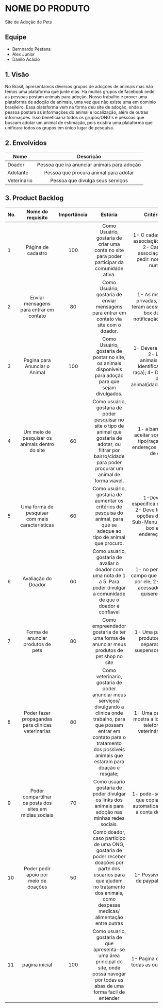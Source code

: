 # NOME DO PRODUTO
Site de Adoção de Pets

## Equipe
* Bernnardo Pestana
* Alex Junior
* Danilo Acácio

## 1. Visão 

No Brasil, apresentamos diversos grupos de adoções de animais mas não temos uma plataforma que junte elas. Há muitos grupos de facebook onde as pessoas postam animais para adoção. Nosso trabalho é prover uma plataforma de adoção de animais, uma vez que não existe uma em dominio brasileiro. Essa plataforma vem na forma deu site de adoção, onde a pessoa postara as informações do animal e localização, além de outras informações. Isso beneficiaria todos os grupos/ONG's e pessoas que buscam adotar um animal de estimação, pois existira uma plataforma que unificara todos os grupos em único lugar de pesquisa. 

## 2. Envolvidos

| Nome                      | Descrição     |
| -------------             |:-------------:|
| Doador  | Pessoa que ira anunciar animais para adoção |
| Adotante  | Pessoa que procura animal para adotar |
|Veterinario   | Pessoa que divulga seus serviços |

## 3. Product Backlog

| No. | Nome do requisito      | Importância | Estória   | Critérios de Aceitação | Link para o Protótipo de Baixa Fidelidade  |
| ----|:---------------------: |:----------: | :-------: | :--------------------: | :----------------------------------------: |
|   1 | Página de cadastro     | 100 | Como Usuário, gostaria de criar uma conta no site para poder participar da comunidade ativa. | 1- O cadastro pode ser feito por associação de Gmail/ Facebook; 2- Caso não seja feito a associação, o cadastro deve pedir: nome, endereço, email, numero de celular;| E:\User\Documents\GitHub\Site-De-Adocao\docs\prototipos\baixa\Cadastro.pdf |
| 2   | Enviar mensagens para entrar em contato  | 80 | Como Usuário, gostaria de enviar mensagens para entrar em contato via site com o doador.  | 1- As mensagens devem ser privadas, isso é, terceiros não teram acesso as mensagens; 2-A box de mensagens tera notificação caso esteja fechada; | E:\User\Documents\GitHub\Site-De-Adocao\docs\prototipos\baixa\\Box mensagem  |
| 3   | Pagina para Anunciar o Animal      | 100 | Como Usuário, gostaria de postar no site, os animais disponiveis para adoção para que sejam divulgados.    | 1- Devera ter fotos dos animais; 2- Localização dos animais(cidade/bairro); 3- Identificação do animal(tipo/ raça); 4- Deve conter uma breve descrição do animal(idade/cor/saúde/porte/etc) |E:\User\Documents\GitHub\Site-De-Adocao\docs\prototipos\baixa\anuncios  |
| 4   | Um meio de pesquisar os animais dentro do site     | 60 | Como usuário, gostaria de poder pesquisar no site o tipo de animal que gostaria de adotar, ou filtrar por bairro/cidade  para poder procurar um animal de forma viavel. | 1- a barra de pesquisa deve aceitar somente caso de animal tipo/raça ; 2- Podera utilizar endereços para a pesquisa(nome de cidade/ bairro) | E:\User\Documents\GitHub\Site-De-Adocao\docs\prototipos\baixa\Pesquisa  |
| 5 | Uma forma de pesquisar com mais caracteristicas  | 60 | Como usuário, gostaria de aumentar os critérios de pesquisa do animal, para que se adeque ao tipo de animal que procuro.  | 1-Deve ser uma pagina especifica de pesquisa avançada; 2- Deve ter um sub-menu das opções de filtro de busca; 3- Sub-Menu composto por check-box e uma barra para endereço(caso necessário) | E:\User\Documents\GitHub\Site-De-Adocao\docs\prototipos\baixa\Pesquisa_avançada |
| 6 | Avaliação do Doador     | 60 | Como usuario, gostaria de avaliar o doador com uma nota de 1 a 5. Para poder divulgar a comunidade de que o doador é confiavel   | 1- no perfil do doador tera um campo que não pode ser auterado por ele; 2- Esse campo so sera acessado por adotantes que quiserem avaliar o doador | E:\User\Documents\GitHub\Site-De-Adocao\docs\prototipos\baixa\Avaliação  |
| 7 | Forma de anunciar produtos de pets     | 80 | Como empreendedor gostaria de ter uma forma de anunciar meus produtos de pet shop no site   | 1- Uma pagina especifica para produtos de pets; 2- seram separadas em mini-menu suspensos para cada vendedor | E:\User\Documents\GitHub\Site-De-Adocao\docs\prototipos\baixa\Lojas  |
| 8 | Poder fazer propagandas para clinicas veterinarias    | 80 | Como veterinario, gostaria de poder anunciar meus serviços/ divulgando a clinica onde trabalho, para que possam entrar em contato para o tratamento dos possiveis animais que estaram para doação e resgate;    | 1- Uma pagina especifica onde mostra a localização, numero de telefone das clinicas de veterinária parceiras do site; | E:\User\Documents\GitHub\Site-De-Adocao\docs\prototipos\baixa\Veterinarios  |
| 9 | Poder compartilhar os posts dos sites em midias sociais      | 70 | Como usuario gostaria de poder divulgar os links dos animais para adoção nas minhas redes sociais.  | 1- pode-se apresentar um botao que copia o link do post e seja automaticamente associada com a conta do facebook da conta; | E:\User\Documents\GitHub\Site-De-Adocao\docs\prototipos\baixa\compartilhar  |
| 10 | Poder pedir apoio por meio de doações     | 50 | Como doador, caso participo de uma ONG, gostaria de poder receber doações por parte dos usuarios para que ajudem no tratamento dos animais, como despesas medicas/ alimentação entre outras   | 1- Possivel linkagem de contas de paypal para fazer doações;  | Link para o Protótipo de Baixa Fidelidade  |
| 11 | pagina inicial     | 100 | Como usuario, gostaria de que apresenta-se uma área principal do site, onde possa navegar por todas as abas de uma forma facil de entender   | 1- Pagina que tenha ligação entre todas as outras; 2- possa acessar o chat; | E:\User\Documents\GitHub\Site-De-Adocao\docs\prototipos\baixa\pagina principal  |





